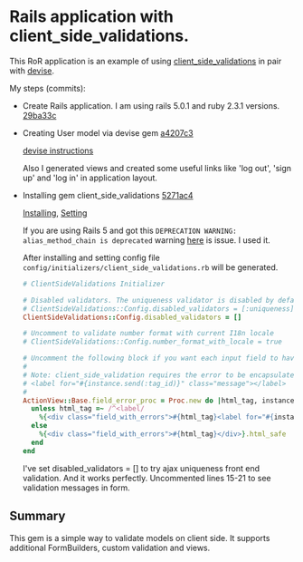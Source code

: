 # Rails application with client_side_validations.

This RoR application is an example of using [client_side_validations](https://github.com/DavyJonesLocker/client_side_validations) in pair with [devise](https://github.com/plataformatec/devise).

My steps (commits):

* Create Rails application. I am using rails 5.0.1 and ruby 2.3.1 versions. [29ba33c](https://github.com/sorefull/front_end_validation/commit/29ba33cbd09bad46f1585cdf3b41b22c08cf88b7)

* Creating User model via devise gem [a4207c3](https://github.com/sorefull/front_end_validation/commit/a4207c3e06012e99cc2b92f243ec23b606642956)

  [devise instructions](https://github.com/plataformatec/devise#getting-started)

  Also I generated views and created some useful links like 'log out', 'sign up' and 'log in' in application layout.

* Installing gem client_side_validations [5271ac4](https://github.com/sorefull/front_end_validation/commit/5271ac4ccb51eb6aca8c5c688e8f11d77b6d5ec6)

  [Installing](https://github.com/DavyJonesLocker/client_side_validations#install),
  [Setting](https://github.com/DavyJonesLocker/client_side_validations#usage)

  If you are using Rails 5 and got this `DEPRECATION WARNING: alias_method_chain is deprecated` warning [here](https://github.com/DavyJonesLocker/client_side_validations/issues/645) is issue. I used it.

  After installing and setting config file `config/initializers/client_side_validations.rb` will be generated.

  ```ruby
  # ClientSideValidations Initializer

  # Disabled validators. The uniqueness validator is disabled by default for security issues. Enable it on your own responsibility!
  # ClientSideValidations::Config.disabled_validators = [:uniqueness]
  ClientSideValidations::Config.disabled_validators = []

  # Uncomment to validate number format with current I18n locale
  # ClientSideValidations::Config.number_format_with_locale = true

  # Uncomment the following block if you want each input field to have the validation messages attached.
  #
  # Note: client_side_validation requires the error to be encapsulated within
  # <label for="#{instance.send(:tag_id)}" class="message"></label>
  #
  ActionView::Base.field_error_proc = Proc.new do |html_tag, instance|
    unless html_tag =~ /^<label/
      %{<div class="field_with_errors">#{html_tag}<label for="#{instance.send(:tag_id)}" class="message">#{instance.error_message.first}</label></div>}.html_safe
    else
      %{<div class="field_with_errors">#{html_tag}</div>}.html_safe
    end
  end

  ```

  I've set disabled_validators = [] to try ajax uniqueness front end validation. And it works perfectly. Uncommented lines 15-21 to see validation messages in form.

## Summary

This gem is a simple way to validate models on client side. It supports additional FormBuilders, custom validation and views.
